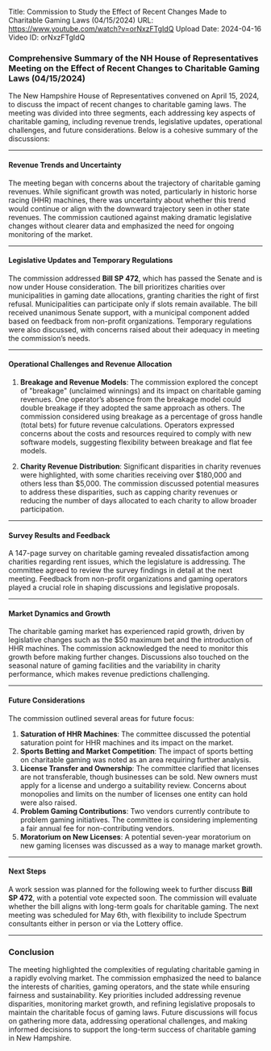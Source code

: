 Title: Commission to Study the Effect of Recent Changes Made to Charitable Gaming Laws (04/15/2024)
URL: https://www.youtube.com/watch?v=orNxzFTgIdQ
Upload Date: 2024-04-16
Video ID: orNxzFTgIdQ

### Comprehensive Summary of the NH House of Representatives Meeting on the Effect of Recent Changes to Charitable Gaming Laws (04/15/2024)

The New Hampshire House of Representatives convened on April 15, 2024, to discuss the impact of recent changes to charitable gaming laws. The meeting was divided into three segments, each addressing key aspects of charitable gaming, including revenue trends, legislative updates, operational challenges, and future considerations. Below is a cohesive summary of the discussions:

---

#### **Revenue Trends and Uncertainty**
The meeting began with concerns about the trajectory of charitable gaming revenues. While significant growth was noted, particularly in historic horse racing (HHR) machines, there was uncertainty about whether this trend would continue or align with the downward trajectory seen in other state revenues. The commission cautioned against making dramatic legislative changes without clearer data and emphasized the need for ongoing monitoring of the market.

---

#### **Legislative Updates and Temporary Regulations**
The commission addressed **Bill SP 472**, which has passed the Senate and is now under House consideration. The bill prioritizes charities over municipalities in gaming date allocations, granting charities the right of first refusal. Municipalities can participate only if slots remain available. The bill received unanimous Senate support, with a municipal component added based on feedback from non-profit organizations. Temporary regulations were also discussed, with concerns raised about their adequacy in meeting the commission’s needs.

---

#### **Operational Challenges and Revenue Allocation**
1. **Breakage and Revenue Models**: The commission explored the concept of "breakage" (unclaimed winnings) and its impact on charitable gaming revenues. One operator’s absence from the breakage model could double breakage if they adopted the same approach as others. The commission considered using breakage as a percentage of gross handle (total bets) for future revenue calculations. Operators expressed concerns about the costs and resources required to comply with new software models, suggesting flexibility between breakage and flat fee models.

2. **Charity Revenue Distribution**: Significant disparities in charity revenues were highlighted, with some charities receiving over $180,000 and others less than $5,000. The commission discussed potential measures to address these disparities, such as capping charity revenues or reducing the number of days allocated to each charity to allow broader participation.

---

#### **Survey Results and Feedback**
A 147-page survey on charitable gaming revealed dissatisfaction among charities regarding rent issues, which the legislature is addressing. The committee agreed to review the survey findings in detail at the next meeting. Feedback from non-profit organizations and gaming operators played a crucial role in shaping discussions and legislative proposals.

---

#### **Market Dynamics and Growth**
The charitable gaming market has experienced rapid growth, driven by legislative changes such as the $50 maximum bet and the introduction of HHR machines. The commission acknowledged the need to monitor this growth before making further changes. Discussions also touched on the seasonal nature of gaming facilities and the variability in charity performance, which makes revenue predictions challenging.

---

#### **Future Considerations**
The commission outlined several areas for future focus:
1. **Saturation of HHR Machines**: The committee discussed the potential saturation point for HHR machines and its impact on the market.
2. **Sports Betting and Market Competition**: The impact of sports betting on charitable gaming was noted as an area requiring further analysis.
3. **License Transfer and Ownership**: The committee clarified that licenses are not transferable, though businesses can be sold. New owners must apply for a license and undergo a suitability review. Concerns about monopolies and limits on the number of licenses one entity can hold were also raised.
4. **Problem Gaming Contributions**: Two vendors currently contribute to problem gaming initiatives. The committee is considering implementing a fair annual fee for non-contributing vendors.
5. **Moratorium on New Licenses**: A potential seven-year moratorium on new gaming licenses was discussed as a way to manage market growth.

---

#### **Next Steps**
A work session was planned for the following week to further discuss **Bill SP 472**, with a potential vote expected soon. The commission will evaluate whether the bill aligns with long-term goals for charitable gaming. The next meeting was scheduled for May 6th, with flexibility to include Spectrum consultants either in person or via the Lottery office.

---

### **Conclusion**
The meeting highlighted the complexities of regulating charitable gaming in a rapidly evolving market. The commission emphasized the need to balance the interests of charities, gaming operators, and the state while ensuring fairness and sustainability. Key priorities included addressing revenue disparities, monitoring market growth, and refining legislative proposals to maintain the charitable focus of gaming laws. Future discussions will focus on gathering more data, addressing operational challenges, and making informed decisions to support the long-term success of charitable gaming in New Hampshire.